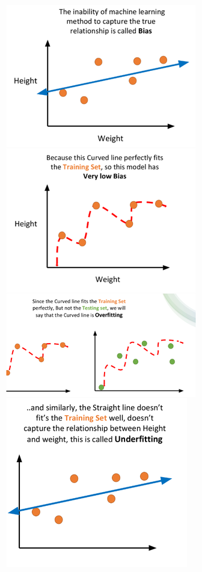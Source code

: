 ![alt text](bias.png)
![alt text](low_bias.png)
![alt text](overfitting.png)
![alt text](underfitting.png)